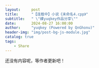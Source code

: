 ```yaml
---
layout:     post
title:      "【连载中】小说《未命名4.cpp》"
subtitle:   " \"綶yuqkey作品分享\""
date:       2024-08-27 16:00:00
author:     "yuqkey (Powered by QnGhonu)"
header-img: "img/post-bg-js-module.jpg"
catalog: true
tags:
    - Share
---
```


还没有内容呢，等作者更新吧！